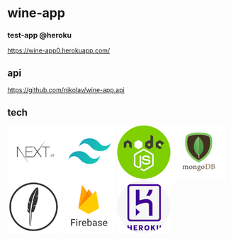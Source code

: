 
# wine-app

### test-app @heroku
  https://wine-app0.herokuapp.com/

## api
  https://github.com/nikolav/wine-app.api

## tech 
[![NextJS](logo.nextjs.png)](https://nextjs.org/) [![TailwindCSS](logo.tailwindcss.png)](https://tailwindcss.com/) [![NodeJS](logo.nodejs.png)](https://nodejs.org/) [![MongoDB](logo.mongodb.png)](https://www.mongodb.com/) [![FeathersJS](logo.feathersjs.png)](https://feathersjs.com/) [![Firebase](logo.firebase.png)](https://firebase.google.com/) [![Heroku](logo.heroku.png)](https://www.heroku.com/)
